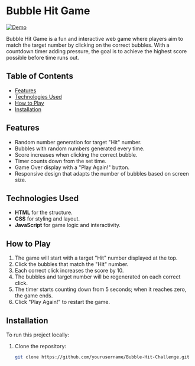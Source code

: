 # Bubble Hit Game

[![Demo](https://img.shields.io/badge/Demo-Bubble%20Hit%20Game-blue)](https://ajeetku143.github.io/Bubble-Hit-Game/)



Bubble Hit Game is a fun and interactive web game where players aim to match the target number by clicking on the correct bubbles. With a countdown timer adding pressure, the goal is to achieve the highest score possible before time runs out. 

## Table of Contents
- [Features](#features)
- [Technologies Used](#technologies-used)
- [How to Play](#how-to-play)
- [Installation](#installation)

## Features
- Random number generation for target "Hit" number.
- Bubbles with random numbers generated every time.
- Score increases when clicking the correct bubble.
- Timer counts down from the set time.
- Game Over display with a "Play Again!" button.
- Responsive design that adapts the number of bubbles based on screen size.

## Technologies Used
- **HTML** for the structure.
- **CSS** for styling and layout.
- **JavaScript** for game logic and interactivity.

## How to Play
1. The game will start with a target "Hit" number displayed at the top.
2. Click the bubbles that match the "Hit" number.
3. Each correct click increases the score by 10.
4. The bubbles and target number will be regenerated on each correct click.
5. The timer starts counting down from 5 seconds; when it reaches zero, the game ends.
6. Click "Play Again!" to restart the game.

## Installation
To run this project locally:
1. Clone the repository:
   ```bash
   git clone https://github.com/yourusername/Bubble-Hit-Challenge.git
